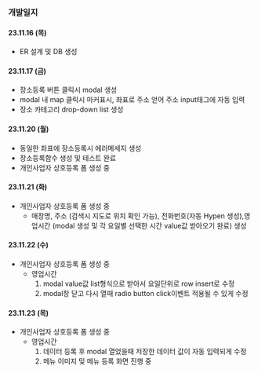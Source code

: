 ### 개발일지

#### 23.11.16 (목)

- ER 설계 및 DB 생성


#### 23.11.17 (금)
- 장소등록 버튼 클릭시 modal 생성
- modal 내 map 클릭시 마커표시, 좌표로 주소 얻어 주소 input태그에 자동 입력
- 장소 카테고리 drop-down list 생성

#### 23.11.20 (월)
- 동일한 좌표에 장소등록시 에러메세지 생성
- 장소등록함수 생성 및 테스트 완료
- 개인사업자 상호등록 폼 생성 중 

#### 23.11.21 (화) 
- 개인사업자 상호등록 폼 생성 중  
  * 매장명, 주소 (검색시 지도로 위치 확인 가능), 전화번호(자동 Hypen 생성),영업시간 (modal 생성 및 각 요일별 선택한 시간 value값 받아오기 완료) 생성  

#### 23.11.22 (수) 
- 개인사업자 상호등록 폼 생성 중  
  * 영업시간
    1) modal value값 list형식으로 받아서 요일단위로 row insert로 수정
    2) modal창 닫고 다시 열때 radio button click이벤트 적용될 수 있게 수정
    
#### 23.11.23 (목) 
- 개인사업자 상호등록 폼 생성 중  
  * 영업시간
    1) 데이터 등록 후 modal 열었을때 저장한 데이터 값이 자동 입력되게 수정
    2) 메뉴 이미지 및 메뉴 등록 화면 진행 중 
